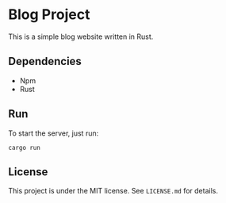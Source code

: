 # Blog Project
This is a simple blog website written in Rust.

## Dependencies
- Npm
- Rust

## Run
To start the server, just run:
```
cargo run
```

## License
This project is under the MIT license. See `LICENSE.md` for details.
